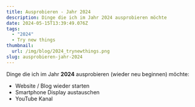 ```yaml
---
title: Ausprobieren - Jahr 2024
description: Dinge die ich im Jahr 2024 ausprobieren möchte
date: 2024-05-15T13:39:49.076Z
tags:
  - "2024"
  - Try new things
thumbnail:
  url: /img/blog/2024_trynewthings.png
slug: ausprobieren-jahr-2024
---
```


Dinge die ich im Jahr **2024** ausprobieren (wieder neu beginnen) möchte:

- Website / Blog wieder starten
- Smartphone Display austauschen
- YouTube Kanal